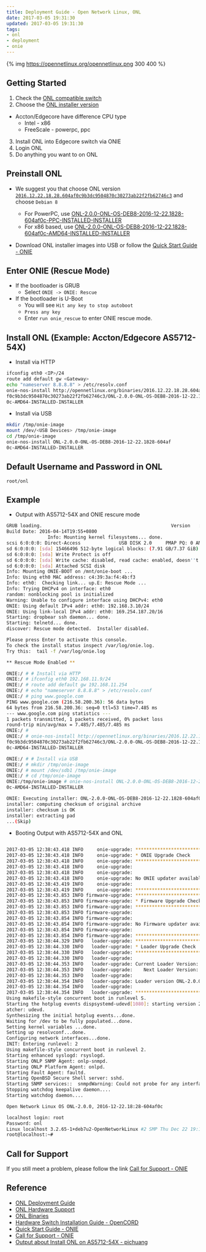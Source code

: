 ```yaml
---
title: Deployment Guide - Open Network Linux, ONL
date: 2017-03-05 19:31:30
updated: 2017-03-05 19:31:30
tags:
- onl
- deployment
- onie
---
```


{% img https://opennetlinux.org/opennetlinux.png 300 400 %}

## Getting Started

1. Check the [ONL compatible switch][2]
2. Choose the [ONL installer version][3]
  - Accton/Edgecore have difference CPU type
    - Intel - x86
    - FreeScale - powerpc, ppc 
3. Install ONL into Edgecore switch via ONIE
4. Login ONL
5. Do anything you want to on ONL

## Preinstall ONL

- We suggest you that choose ONL version [`2016.12.22.18.28.604af0c9b3dc9504870c30273ab22f2fb62746c3`][6] and choose `Debian 8`
  - For PowerPC, use [ONL-2.0.0-ONL-OS-DEB8-2016-12-22.1828-604af0c-PPC-INSTALLED-INSTALLER][7]
  - For x86 based, use [ONL-2.0.0-ONL-OS-DEB8-2016-12-22.1828-604af0c-AMD64-INSTALLED-INSTALLER][8]

- Download ONL installer images into USB or follow the [Quick Start Guide - ONIE][5]

<!--more-->

## Enter ONIE (Rescue Mode)

- If the bootloader is GRUB
  - Select `ONIE -> ONIE: Rescue`
- If the bootloader is U-Boot
  - You will see `Hit any key to stop autoboot`
  - `Press any key` 
  - Enter `run onie_rescue` to enter ONIE rescue mode.

## Install ONL (Example: Accton/Edgecore AS5712-54X)

- Install via HTTP
```bash
ifconfig eth0 <IP>/24
route add default gw <Gateway>
echo "nameserver 8.8.8.8" > /etc/resolv.conf
onie-nos-install http://opennetlinux.org/binaries/2016.12.22.18.28.604a
f0c9b3dc9504870c30273ab22f2fb62746c3/ONL-2.0.0-ONL-OS-DEB8-2016-12-22.1828-604af
0c-AMD64-INSTALLED-INSTALLER
```

- Install via USB
```bash
mkdir /tmp/onie-image
mount /dev/<USB Devices> /tmp/onie-image
cd /tmp/onie-image
onie-nos-install ONL-2.0.0-ONL-OS-DEB8-2016-12-22.1828-604af
0c-AMD64-INSTALLED-INSTALLER
```

## Default Username and Password in ONL

`root/onl`

## Example
- Output with AS5712-54X and ONIE rescure mode
```bash
GRUB loading.                                               Version   : 2015.11.00.05
Build Date: 2016-04-14T19:55+0800
               Info: Mounting kernel filesystems... done.
scsi 6:0:0:0: Direct-Access              USB DISK 2.0     PMAP PQ: 0 ANSI: 6
sd 6:0:0:0: [sda] 15466496 512-byte logical blocks: (7.91 GB/7.37 GiB)
sd 6:0:0:0: [sda] Write Protect is off
sd 6:0:0:0: [sda] Write cache: disabled, read cache: enabled, doesn''t support DPO or FUA
sd 6:0:0:0: [sda] Attached SCSI disk
Info: Mounting ONIE-BOOT on /mnt/onie-boot ...
Info: Using eth0 MAC address: c4:39:3a:f4:4b:f3
Info: eth0:  Checking link... up.E: Rescue Mode ...
Info: Trying DHCPv4 on interface: eth0
random: nonblocking pool is initialized
Warning: Unable to configure interface using DHCPv4: eth0
ONIE: Using default IPv4 addr: eth0: 192.168.3.10/24
ONIE: Using link-local IPv4 addr: eth0: 169.254.187.20/16
Starting: dropbear ssh daemon... done.
Starting: telnetd... done.
discover: Rescue mode detected.  Installer disabled.

Please press Enter to activate this console.
To check the install status inspect /var/log/onie.log.
Try this:  tail -f /var/log/onie.log

** Rescue Mode Enabled **

ONIE:/ # # Install via HTTP
ONIE:/ # ifconfig eth0 192.168.11.9/24
ONIE:/ # route add default gw 192.168.11.254
ONIE:/ # echo "nameserver 8.8.8.8" > /etc/resolv.conf
ONIE:/ # ping www.google.com
PING www.google.com (216.58.200.36): 56 data bytes
64 bytes from 216.58.200.36: seq=0 ttl=53 time=7.485 ms
--- www.google.com ping statistics ---
1 packets transmitted, 1 packets received, 0% packet loss
round-trip min/avg/max = 7.485/7.485/7.485 ms
ONIE:/ # 
ONIE:/ # onie-nos-install http://opennetlinux.org/binaries/2016.12.22.18.28.604a
f0c9b3dc9504870c30273ab22f2fb62746c3/ONL-2.0.0-ONL-OS-DEB8-2016-12-22.1828-604af
0c-AMD64-INSTALLED-INSTALLER

ONIE:/ # # Install via USB
ONIE:/ # mkdir /tmp/onie-image
ONIE:/ # mount /dev/sdb1 /tmp/onie-image
ONIE:/ # cd /tmp/onie-image
ONIE:/tmp/onie-image # onie-nos-install ONL-2.0.0-ONL-OS-DEB8-2016-12-22.1828-604af
0c-AMD64-INSTALLED-INSTALLER

ONIE: Executing installer: ONL-2.0.0-ONL-OS-DEB8-2016-12-22.1828-604af0c-AMD64-INSTALLED-INSTALLER         [4/2367]
installer: computing checksum of original archive
installer: checksum is OK
installer: extracting pad
...(Skip)
```

- Booting Output with AS5712-54X and ONL
```bash

2017-03-05 12:38:43.418 INFO     onie-upgrade: ************************************************************
2017-03-05 12:38:43.418 INFO     onie-upgrade: * ONIE Upgrade Check
2017-03-05 12:38:43.418 INFO     onie-upgrade: ************************************************************
2017-03-05 12:38:43.418 INFO     onie-upgrade:
2017-03-05 12:38:43.418 INFO     onie-upgrade:
2017-03-05 12:38:43.418 INFO     onie-upgrade: No ONIE updater available for the current platform.
2017-03-05 12:38:43.419 INFO     onie-upgrade:
2017-03-05 12:38:43.419 INFO     onie-upgrade: ************************************************************
2017-03-05 12:38:43.853 INFO firmware-upgrade: ************************************************************
2017-03-05 12:38:43.853 INFO firmware-upgrade: * Firmware Upgrade Check
2017-03-05 12:38:43.853 INFO firmware-upgrade: ************************************************************
2017-03-05 12:38:43.853 INFO firmware-upgrade:
2017-03-05 12:38:43.854 INFO firmware-upgrade:
2017-03-05 12:38:43.854 INFO firmware-upgrade: No Firmware updater available for the current platform.
2017-03-05 12:38:43.854 INFO firmware-upgrade:
2017-03-05 12:38:43.854 INFO firmware-upgrade: ************************************************************
2017-03-05 12:38:44.329 INFO   loader-upgrade: ************************************************************
2017-03-05 12:38:44.330 INFO   loader-upgrade: * Loader Upgrade Check
2017-03-05 12:38:44.330 INFO   loader-upgrade: ************************************************************
2017-03-05 12:38:44.330 INFO   loader-upgrade:
2017-03-05 12:38:44.353 INFO   loader-upgrade: Current Loader Version: ONL-2.0.0,2016-12-22.18:28-604af0c
2017-03-05 12:38:44.353 INFO   loader-upgrade:    Next Loader Version: ONL-2.0.0,2016-12-22.18:28-604af0c
2017-03-05 12:38:44.353 INFO   loader-upgrade:
2017-03-05 12:38:44.354 INFO   loader-upgrade: Loader version ONL-2.0.0,2016-12-22.18:28-604af0c is current.
2017-03-05 12:38:44.354 INFO   loader-upgrade:
2017-03-05 12:38:44.354 INFO   loader-upgrade: ************************************************************
Using makefile-style concurrent boot in runlevel S.
Starting the hotplug events dispsystemd-udevd[1080]: starting version 215
atcher: udevd.
Synthesizing the initial hotplug events...done.
Waiting for /dev to be fully populated...done.
Setting kernel variables ...done.
Setting up resolvconf...done.
Configuring network interfaces...done.
INIT: Entering runlevel: 2
Using makefile-style concurrent boot in runlevel 2.
Starting enhanced syslogd: rsyslogd.
Starting ONLP SNMP Agent: onlp-snmpd.
Starting ONLP Platform Agent: onlpd.
Starting Fault Agent: faultd.
Starting OpenBSD Secure Shell server: sshd.
Starting SNMP services::  snmpdWarning: Could not probe for any interfaces
Stopping watchdog keepalive daemon....
Starting watchdog daemon....

Open Network Linux OS ONL-2.0.0, 2016-12-22.18:28-604af0c

localhost login: root
Password: onl
Linux localhost 3.2.65-1+deb7u2-OpenNetworkLinux #2 SMP Thu Dec 22 19:17:39 UTC 2016 x86_64
root@localhost:~#
```

## Call for Support

If you still meet a problem, please follow the link [Call for Support - ONIE][9]

## Reference
- [ONL Deployment Guide][1]
- [ONL Hardware Support][2]
- [ONL Binaries][3]
- [Hardware Switch Installation Guide - OpenCORD][4]
- [Quick Start Guide - ONIE][5]
- [Call for Support - ONIE][9]
- [Output about Install ONL on AS5712-54X - pichuang][10]

[1]: https://opennetlinux.org/docs/deploy
[2]: http://opennetlinux.org/hcl
[3]: http://opennetlinux.org/binaries
[4]: https://wiki.opencord.org/display/CORD/Hardware+Switch+Installation+Guide
[5]: https://github.com/opencomputeproject/onie/wiki/Quick-Start-Guide
[6]: http://opennetlinux.org/binaries/2016.12.22.18.28.604af0c9b3dc9504870c30273ab22f2fb62746c3
[7]: http://opennetlinux.org/binaries/2016.12.22.18.28.604af0c9b3dc9504870c30273ab22f2fb62746c3/ONL-2.0.0-ONL-OS-DEB8-2016-12-22.1828-604af0c-PPC-INSTALLED-INSTALLER
[8]: http://opennetlinux.org/binaries/2016.12.22.18.28.604af0c9b3dc9504870c30273ab22f2fb62746c3/ONL-2.0.0-ONL-OS-DEB8-2016-12-22.1828-604af0c-AMD64-INSTALLED-INSTALLER
[9]: https://edge-core.github.io/2017/02/09/Call-for-Support-ONIE/
[10]: https://gist.github.com/pichuang/9954b7de0b8cdd66f91f933898fccf33
